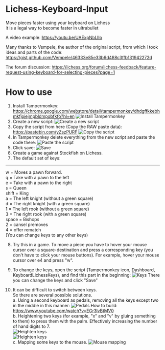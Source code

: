 # Lichess-Keyboard-Input
Move pieces faster using your keyboard on Lichess <br />
It is a legal way to become faster in ultrabullet

A video example: https://youtu.be/UAExpNbLlIo

Many thanks to Vempele, the author of the original script, from which I took ideas and parts of the code: https://gist.github.com/Vempele/46333e85e33b6d488c3ffb131942272d

The forum discussion: https://lichess.org/forum/lichess-feedback/feature-request-using-keyboard-for-selecting-pieces?page=1

# How to use
1. Install Tampermonkey: https://chrome.google.com/webstore/detail/tampermonkey/dhdgffkkebhmkfjojejmpbldmpobfkfo?hl=en ![Install Tampermonkey](https://i.snag.gy/0WiDQN.jpg)
2. Create a new script: ![Create a new script](https://i.snag.gy/J8uvQD.jpg)
3. Copy the script from here (Copy the RAW paste data): https://pastebin.com/yZszPURF ![Copy the script](https://i.snag.gy/g2IaXi.jpg)
4. In Tampermonkey delete everything from the new script and paste the code there: ![Paste the script](https://i.snag.gy/3l5fso.jpg)
5. Click save: ![Save](https://i.snag.gy/4TJ6QS.jpg)
6. Create a game against Stockfish on Lichess. 
7. The default set of keys:
___________________________
w     = Moves a pawn forward. <br />
q     = Take with a pawn to the left <br />
e     = Take with a pawn to the right <br />
s     = Queen <br />
shift = King <br />
a     = The left knight (without a green square) <br />
d     = The right knight (with a green square) <br />
1     = The left rook (without a green square) <br />
3     = The right rook (with a green square) <br />
space = Bishops <br />
2     = cansel premoves <br />
4     = offer rematch <br />
(You can change keys to any other keys) <br />

8. Try this in a game. To move a piece you have to hover your mouse cursor over a square-destination and press a corresponding key (you don't have to click your mouse buttons). For example, hover your mouse cursor over e4 and press "w". 

9. To change the keys, open the script (Tampermonkey icon, Dashboard, KeyboardLichessKeys), and find this part in the beginning: 
![Keys](https://i.snag.gy/admb3S.jpg)
There you can change the keys and click "Save"

10. It can be difficult to switch between keys. <br />
So there are several possible solutions. <br />
a. Using a second keyboard as pedals, removing all the keys except two in the middle in this manner: ![Pedals](https://i2.wp.com/www.synthtopia.com/wp-content/uploads/2018/10/usb-foot-switch-computer-keyboard-e1539127171568.jpg)
How to build: https://www.youtube.com/watch?v=EGr3lvBtMV0 <br />
b. Heightening two keys (for example, "x" and "v" by gluing something to them) to press them with the palm. Effectively increasing the number of hand digits to 7. <br />
![Heighten keys](https://i.snag.gy/S8JfLl.jpg) <br />
![Heighten keys](https://i.snag.gy/YcQZyg.jpg) <br />
c. Mapping some keys to the mouse. ![Mouse mapping](https://i.ytimg.com/vi/duKTSAMomo4/maxresdefault.jpg)
